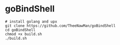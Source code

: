 # goBindShell

```
# install golang and upx
git clone https://github.com/TheeNawMan/goBindShell
cd goBindShell
chmod +x build.sh
./build.sh
```